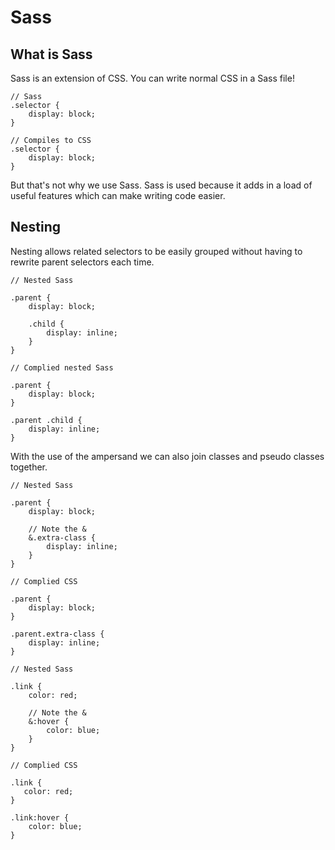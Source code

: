# Sass

## What is Sass

Sass is an extension of CSS. You can write normal CSS in a Sass file!

```
// Sass
.selector {
    display: block;
}

// Compiles to CSS
.selector {
    display: block;
}

```

But that's not why we use Sass. Sass is used because it adds in a load of useful features which can make writing code easier.

## Nesting

Nesting allows related selectors to be easily grouped without having to rewrite parent selectors each time.

```
// Nested Sass

.parent {
    display: block;

    .child {
        display: inline;
    }
}

// Complied nested Sass

.parent {
    display: block;
}

.parent .child {
    display: inline;
}

```

With the use of the ampersand we can also join classes and pseudo classes together.

```
// Nested Sass

.parent {
    display: block;

    // Note the &
    &.extra-class {
        display: inline;
    }
}

// Complied CSS

.parent {
    display: block;
}

.parent.extra-class {
    display: inline;
}

```

```
// Nested Sass

.link {
    color: red;

    // Note the &
    &:hover {
        color: blue;
    }
}

// Complied CSS

.link {
   color: red;
}

.link:hover {
    color: blue;
}

```